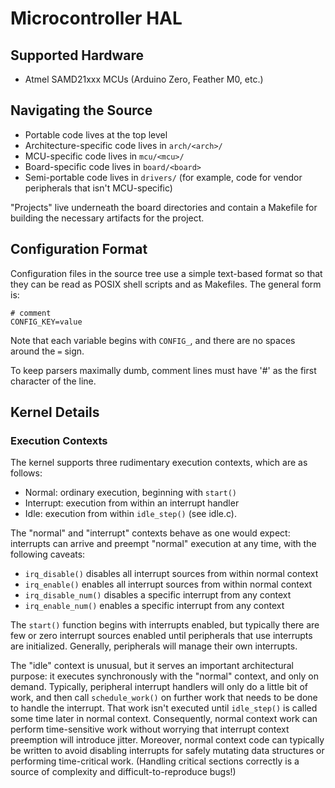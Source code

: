 # Microcontroller HAL

## Supported Hardware

 - Atmel SAMD21xxx MCUs (Arduino Zero, Feather M0, etc.)

## Navigating the Source

 - Portable code lives at the top level
 - Architecture-specific code lives in `arch/<arch>/`
 - MCU-specific code lives in `mcu/<mcu>/`
 - Board-specific code lives in `board/<board>`
 - Semi-portable code lives in `drivers/` (for example,
   code for vendor peripherals that isn't MCU-specific)

"Projects" live underneath the board directories and contain
a Makefile for building the necessary artifacts for the project.

## Configuration Format

Configuration files in the source tree use a simple text-based
format so that they can be read as POSIX shell scripts and as
Makefiles. The general form is:

```
# comment
CONFIG_KEY=value
```

Note that each variable begins with `CONFIG_`, and there are no
spaces around the `=` sign.

To keep parsers maximally dumb, comment lines must have '#'
as the first character of the line.

## Kernel Details

### Execution Contexts

The kernel supports three rudimentary execution contexts, which
are as follows:

 - Normal: ordinary execution, beginning with `start()`
 - Interrupt: execution from within an interrupt handler
 - Idle: execution from within `idle_step()` (see idle.c).

The "normal" and "interrupt" contexts behave as one would expect:
interrupts can arrive and preempt "normal" execution at any time,
with the following caveats:

 - `irq_disable()` disables all interrupt sources from within normal context
 - `irq_enable()` enables all interrupt sources from within normal context
 - `irq_disable_num()` disables a specific interrupt from any context
 - `irq_enable_num()` enables a specific interrupt from any context

The `start()` function begins with interrupts enabled, but typically there
are few or zero interrupt sources enabled until peripherals that use
interrupts are initialized. Generally, peripherals will manage their
own interrupts.

The "idle" context is unusual, but it serves an important architectural
purpose: it executes synchronously with the "normal" context, and only
on demand. Typically, peripheral interrupt handlers will only do a little
bit of work, and then call `schedule_work()` on further work that needs
to be done to handle the interrupt. That work isn't executed until
`idle_step()` is called some time later in normal context. Consequently,
normal context work can perform time-sensitive work without worrying that
interrupt context preemption will introduce jitter. Moreover, normal context
code can typically be written to avoid disabling interrupts for safely mutating
data structures or performing time-critical work. (Handling critical sections
correctly is a source of complexity and difficult-to-reproduce bugs!)

